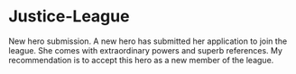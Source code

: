 # Justice-League
New hero submission. 
A new hero has submitted her application to join the league.
She comes with extraordinary powers and superb references.
My recommendation is to accept this hero as a new member of the league.
